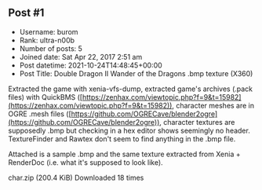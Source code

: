 ## Post #1
- Username: burom
- Rank: ultra-n00b
- Number of posts: 5
- Joined date: Sat Apr 22, 2017 2:51 am
- Post datetime: 2021-10-24T14:48:45+00:00
- Post Title: Double Dragon II Wander of the Dragons .bmp texture (X360)

Extracted the game with xenia-vfs-dump, extracted game's archives (.pack files) with QuickBMS ([https://zenhax.com/viewtopic.php?f=9&t=15982](https://zenhax.com/viewtopic.php?f=9&t=15982)), character meshes are in OGRE .mesh files ([https://github.com/OGRECave/blender2ogre](https://github.com/OGRECave/blender2ogre)), character textures are supposedly .bmp but checking in a hex editor shows seemingly no header. TextureFinder and Rawtex don't seem to find anything in the .bmp file.

Attached is a sample .bmp and the same texture extracted from Xenia + RenderDoc (i.e. what it's supposed to look like).


 char.zip
(200.4 KiB) Downloaded 18 times

